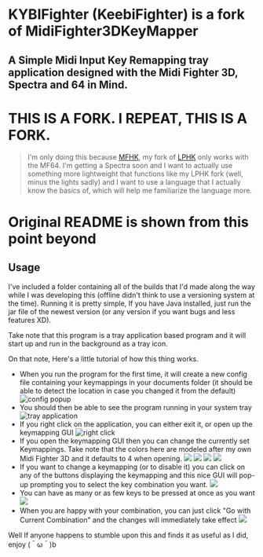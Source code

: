# KYBIFighter (KeebiFighter) is a fork of MidiFighter3DKeyMapper

## A Simple Midi Input Key Remapping tray application designed with the Midi Fighter 3D, Spectra and 64 in Mind.

# THIS IS A FORK. I REPEAT, THIS IS A FORK.
> I'm only doing this because [MFHK](https://github.com/conc1erge/LPHK), my fork of [LPHK](https://github.com/nimaid/LPHK) only works with the MF64.
> I'm getting a Spectra soon and I want to actually use something more lightweight that functions like my LPHK fork (well, minus the lights sadly) and
> I want to use a language that I actually know the basics of, which will help me familiarize the language more.


# Original README is shown from this point beyond

## Usage

I've included a folder containing all of the builds that I'd made along the way while I was developing this (offline didn't think to use a versioning system at the time). Running it is pretty simple, If you have Java installed, just run the jar file of the newest version (or any version if you want bugs and less features XD).  
  
Take note that this program is a tray application based program and it will start up and run in the background as a tray icon.  
  
On that note, Here's a little tutorial of how this thing works.  
  
- When you run the program for the first time, it will create a new config file containing your keymappings in your documents folder (it should be able to detect the location in case you changed it from the default) ![config popup](./images/1.png)  
- You should then be able to see the program running in your system tray ![tray application](./images/2.png)
- If you right click on the application, you can either exit it, or open up the keymapping GUI ![right click](./images/3.png)  
- If you open the keymapping GUI then you can change the currently set Keymappings. Take note that the colors here are modeled after my own Midi Fighter 3D and it defaults to 4 when opening. ![](./images/4.png) ![](./images/5.png) ![](./images/6.png) ![](./images/7.png)
- If you want to change a keymapping (or to disable it) you can click on any of the buttons displaying the keymapping and this nice GUI will pop-up prompting you to select the key combination you want. ![](./images/8.png)
- You can have as many or as few keys to be pressed at once as you want ![](./images/9.png)
- When you are happy with your combination, you can just click "Go with Current Combination" and the changes will immediately take effect ![](./images/10.png)  
  
Well If anyone happens to stumble upon this and finds it as useful as I did, enjoy (＾ω＾)b

